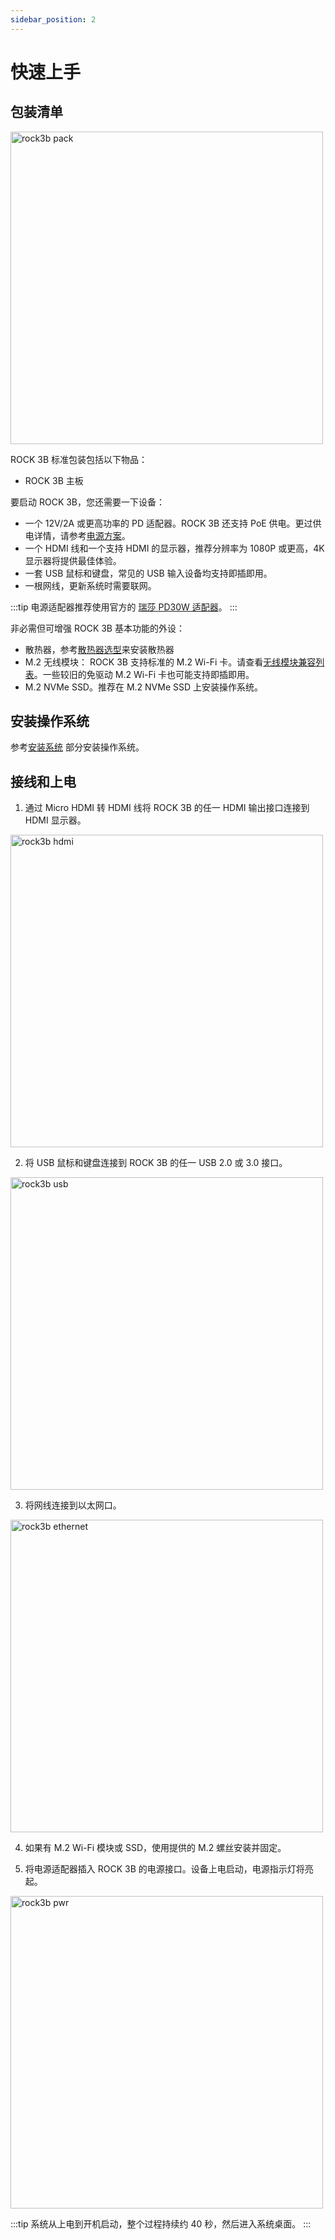 ```yaml
---
sidebar_position: 2
---
```


# 快速上手

## 包装清单

<img src="/img/rock3/3b/rock3b-package.webp" width="500" alt="rock3b pack" />

ROCK 3B 标准包装包括以下物品：

- ROCK 3B 主板

要启动 ROCK 3B，您还需要一下设备：

- 一个 12V/2A 或更高功率的 PD 适配器。ROCK 3B 还支持 PoE 供电。更过供电详情，请参考[电源方案](./power-supply)。
- 一个 HDMI 线和一个支持 HDMI 的显示器，推荐分辨率为 1080P 或更高，4K 显示器将提供最佳体验。
- 一套 USB 鼠标和键盘，常见的 USB 输入设备均支持即插即用。
- 一根网线，更新系统时需要联网。

:::tip
电源适配器推荐使用官方的 [瑞莎 PD30W 适配器](/accessories/pd_30w)。
:::

非必需但可增强 ROCK 3B 基本功能的外设：

- 散热器，参考[散热器选型](./interface-usage/fan)来安装散热器
- M.2 无线模块： ROCK 3B 支持标准的 M.2 Wi-Fi 卡。请查看[无线模块兼容列表](./interface-usage/pcie-e-key#wifi--bt-支持模块列表)。一些较旧的免驱动 M.2 Wi-Fi 卡也可能支持即插即用。
- M.2 NVMe SSD。推荐在 M.2 NVMe SSD 上安装操作系统。

## 安装操作系统

参考[安装系统](./install-os/) 部分安装操作系统。

## 接线和上电

1. 通过 Micro HDMI 转 HDMI 线将 ROCK 3B 的任一 HDMI 输出接口连接到 HDMI 显示器。

<img src="/img/rock3/3b/rock3b_hdmi.webp" width="500" alt="rock3b hdmi" />

2. 将 USB 鼠标和键盘连接到 ROCK 3B 的任一 USB 2.0 或 3.0 接口。

<img src="/img/rock3/3b/rock3b_usb.webp" width="500" alt="rock3b usb" />

3. 将网线连接到以太网口。

<img src="/img/rock3/3b/rock3b_ethernet.webp" width="500" alt="rock3b ethernet" />

4. 如果有 M.2 Wi-Fi 模块或 SSD，使用提供的 M.2 螺丝安装并固定。

5. 将电源适配器插入 ROCK 3B 的电源接口。设备上电启动，电源指示灯将亮起。

<img src="/img/rock3/3b/rock3b_power.webp" alt="rock3b pwr" width="500" />

:::tip
系统从上电到开机启动，整个过程持续约 40 秒，然后进入系统桌面。
:::

